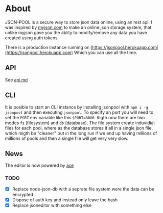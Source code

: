 # About

JSON-POOL is a secure way to store json data online, using an rest api.
I was inspired by [myjson.com](http://myjson.com) to make an online json storage system, 
that unlike myjson gave you the ablity to modify/remove any data you have created using auth tokens

There is a production instance running on [https://jsonpool.herokuapp.com](https://jsonpool.herokuapp.com)
Which you can use all the time.

## API
See [api.md](api.md)

## CLI
It is posible to start an CLI instance by installing jsonpool with `npm i -g jsonpool`
and then executing `jsonpool`. To specify an port you will need to set the `PORT` env
variable like this `$PORT=8080`. Rigth now there are two modes `fs` (filesystem) and `db`
(database). The file system create induvidial files for each pool, where as the database stores it all 
in a single json file, which migth be "cleaner" but in the long run if we end up having millions of millions
of pools and then a single file will get very very slow.


## News
The editor is now powered by [ace](https://ace.c9.io)

### TODO

- [x] Replace node-json-db with a seprate file system were the data can be encrypted
- [x] Dispose of auth key and instead only leave the hash
- [x] Replace jsoneditor with something else
